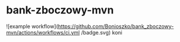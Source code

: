 # bank-zboczowy-mvn

![example workflow](https://github.com/Bonioszko/bank_zboczowy-mvn/actions/workflows/ci.yml
/badge.svg)
koni

